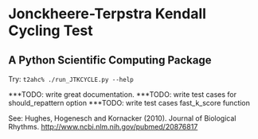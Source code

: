 Jonckheere-Terpstra Kendall Cycling Test
========================================
A Python Scientific Computing Package
-------------------------------------

Try: `t2ahc% ./run_JTKCYCLE.py --help`

***TODO: write great documentation.
***TODO: write test cases for should_repattern option
***TODO: write test cases fast_k_score function

See: Hughes, Hogenesch and Kornacker (2010). Journal of Biological Rhythms.
http://www.ncbi.nlm.nih.gov/pubmed/20876817